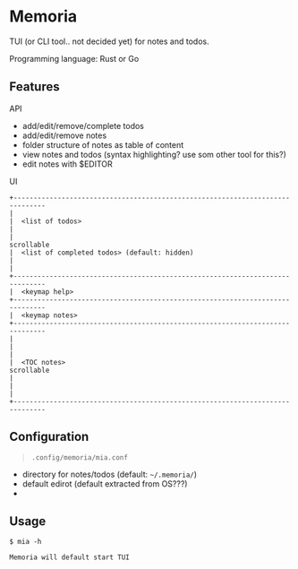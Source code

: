 # Memoria

TUI (or CLI tool.. not decided yet) for notes and todos.

Programming language: Rust or Go

## Features

API
- add/edit/remove/complete todos
- add/edit/remove notes
- folder structure of notes as table of content
- view notes and todos (syntax highlighting? use som other tool for this?)
- edit notes with $EDITOR

UI
```
+------------------------------------------------------------------------------
|
|  <list of todos>                                                      |
|                                                                   scrollable
|  <list of completed todos> (default: hidden)                          |
|
+------------------------------------------------------------------------------
|  <keymap help>
+------------------------------------------------------------------------------
|  <keymap notes>
+------------------------------------------------------------------------------
|
|                                                                       |
|  <TOC notes>                                                      scrollable
|                                                                       |
|
+------------------------------------------------------------------------------
```

## Configuration
> `.config/memoria/mia.conf`

- directory for notes/todos (default: `~/.memoria/`)
- default edirot (default extracted from OS???)
- 

## Usage

```
$ mia -h

Memoria will default start TUI

```
